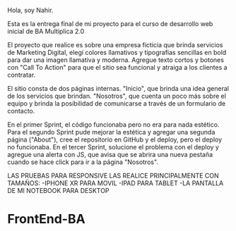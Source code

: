 Hola, soy Nahir.

Esta es la entrega final de mi proyecto para el curso
de desarrollo web inicial de BA Multiplica 2.0

El proyecto que realice es sobre una empresa ficticia que brinda servicios de Marketing
Digital, elegí colores llamativos y tipografias sencillas en bold para dar una imagen
llamativa y moderna. Agregue texto cortos y botones con "Call To Action" para que el 
sitio sea funcional y atraiga a los clientes a contratar.

El sitio consta de dos páginas internas. "Inicio", que brinda una idea general de los
servicios que brindan. "Nosotros", que cuenta un poco más sobre el equipo y brinda la posibilidad
de comunicarse a través de un formulario de contacto.

En el primer Sprint, el código funcionaba pero no era para nada estético.
Para el segundo Sprint pude mejorar la estética y agregar una segunda página
("About"), cree el repositorio en GitHub y el deploy, pero el deploy no 
funcionaba.
En el tercer Sprint, solucione el problema con el deploy y agregue una
alerta con JS, que avisa que se abrira una nueva pestaña cuando se hace
click para ir a la página "Nosotros".

LAS PRUEBAS PARA RESPONSIVE LAS REALICE
PRINCIPALMENTE CON TAMAÑOS: 
-IPHONE XR PARA MOVIL 
-IPAD PARA TABLET 
-LA PANTALLA DE MI NOTEBOOK
PARA DESKTOP

# FrontEnd-BA